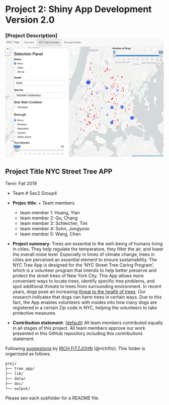 # Project 2: Shiny App Development Version 2.0

### [Project Description] ![](output/NYC.Street.Tree.png)

## Project Title NYC Street Tree APP
Term: Fall 2019

+ Team # Sec2 Group4
+ **Projec title**: + Team members
	+ team member 1: Huang, Yian
	+ team member 2: Qu, Chang
	+ team member 3: Schleicher, Tim
	+ team member 4: Sohn, Jongyoon
	+ team member 5: Wang, Chen

+ **Project summary**: Trees are essential to the well-being of humans living in cities. They help regulate the temperature, they filter the air, and lower the overall noise level. Especially in times of climate change, trees in cities are perceived an essential element to ensure sustainability.
The NYC Tree App is designed for the ‘NYC Street Tree Caring Program’, which is a volunteer program that intends to help better preserve and protect the street trees of New York City. This App allows more convenient ways to locate trees, identify specific tree problems, and spot additional threats to trees from surrounding environment.
In recent years, dogs pose an increasing [threat to the health of trees](https://www.ltoa.org.uk/resources/dog-damage-to-trees). Our research indicates that dogs can harm trees in certain ways. Due to this fact, the App enables volunteers with insides into how many dogs are registered in a certain Zip code in NYC, helping the volunteers to take protective measures.

+ **Contribution statement**: ([default](doc/a_note_on_contributions.md)) All team members contributed equally in all stages of this project. All team members approve our work presented in this GitHub repository including this contributions statement. 

Following [suggestions](http://nicercode.github.io/blog/2013-04-05-projects/) by [RICH FITZJOHN](http://nicercode.github.io/about/#Team) (@richfitz). This folder is orgarnized as follows.

```
proj/
├── tree_app/
├── lib/
├── data/
├── doc/
└── output/
```

Please see each subfolder for a README file.

